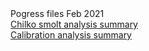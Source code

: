 <title>K. Davidson</title>

<body>Pogress files Feb 2021</body>
<br>
<a href="calibration_doc.html">Chilko smolt analysis summary</a>
<br>
<a href="calibration_doc.html">Calibration analysis summary</a>

